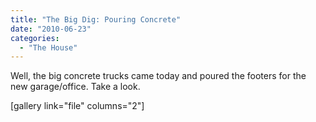 ```yaml
---
title: "The Big Dig: Pouring Concrete"
date: "2010-06-23"
categories: 
  - "The House"
---
```


Well, the big concrete trucks came today and poured the footers for the new garage/office. Take a look.

\[gallery link="file" columns="2"\]
